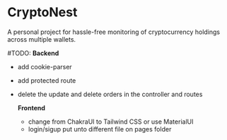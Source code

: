 # CryptoNest

A personal project for hassle-free monitoring of cryptocurrency holdings across multiple wallets.

#TODO:
**Backend**

- add cookie-parser
- add protected route
- delete the update and delete orders in the controller and routes

  **Frontend**

  - change from ChakraUI to Tailwind CSS or use MaterialUI
  - login/sigup put unto different file on pages folder
